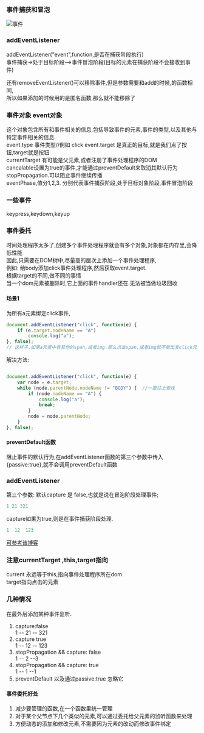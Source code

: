 ### 事件捕获和冒泡
![事件](https://s1.ax1x.com/2020/07/09/UnqCee.png)

### addEventListener
addEventListener("event",function,是否在捕获阶段执行)  
事件捕获->处于目标阶段-->事件冒泡阶段(目标的元素在捕获阶段不会接收到事件)

还有removeEventListener()可以移除事件,但是参数需要和add的时候,的函数相同,  
所以如果添加的时候用的是匿名函数,那么就不能移除了  
### 事件对象 event对象
这个对象包含所有和事件相关的信息.包括导致事件的元素,事件的类型,以及其他与特定事件相关的信息.  
event.type  事件类型//例如 click 
event.target 是真正的目标,就是我们点了按钮,target就是按钮  
currentTarget 有可能是父元素,或者注册了事件处理程序的DOM  
cancalable设置为true的事件,才能通过preventDefault来取消其默认行为  
stopPropagation.可以阻止事件继续传播  
eventPhase,值分1,2,3. 分别代表事件捕获阶段,处于目标对象阶段,事件冒泡阶段  

### 一些事件
keypress,keydown,keyup

### 事件委托
时间处理程序太多了,创建多个事件处理程序就会有多个对象,对象都在内存里,会降低性能  
因此,只需要在DOM树中,尽量高的层次上添加一个事件处理程序,    
例如: 给body添加click事件处理程序,然后获取event.target.  
根据target的不同,做不同的事情  
当一个dom元素被删除时,它上面的事件handler还在.无法被当做垃圾回收  
#### 场景1
为所有a元素绑定click事件,  
```js
document.addEventListener("click", function(e) {
	if (e.target.nodeName == "A")
		console.log("a");
}, false);
// 这样子,如果a元素中有其他的span,或者img.那么点击span,或者img就不能出发click元素,因为target指向的是触发click事件的元素
```
解决方法:  
```js

document.addEventListener("click", function(e) {
	var node = e.target;
	while (node.parentNode.nodeName != "BODY") {  //一直往上查找
		if (node.nodeName == "A") {
			console.log("a");
			break;
		}
		node = node.parentNode;
	}
}, false);
```

#### preventDefault函数
阻止事件的默认行为,在addEventListener函数的第三个参数中传入{passive:true},就不会调用preventDefault函数   
### addEventListener
第三个参数: 默认capture 是 false,也就是说在冒泡阶段处理事件;  
```js
1 21 321  
```  

capture如果为true,则是在事件捕获阶段处理.  
```js
1  12  123 
``` 
[可参考该博客](https://blog.csdn.net/zhuanyemanong/article/details/80387416)  

### 注意currentTarget ,this,target指向 
current 永远等于this,指向事件处理程序所在dom  
target指向点击的元素

### 几种情况
在最外层添加某种事件监听.  
1. capture:false  
   1 -- 21 -- 321  
2. capture true  
   1 -- 12 -- 123  
3. stopPropagation && capture: false  
   1 -- 2 --3
4. stopPropagation && capture: true  
    1 -- 1 --1
5. preventDefault 以及通过passive:true 忽略它

#### 事件委托好处
1. 减少要管理的函数,在一个函数里统一管理  
2. 对于某个父节点下几个类似的元素,可以通过委托给父元素的监听函数来处理  
3. 方便动态的添加和修改元素,不需要因为元素的改动而修改事件绑定